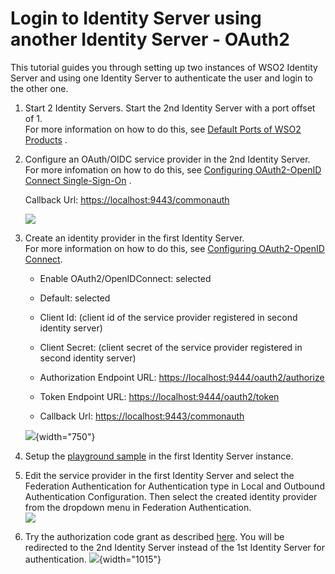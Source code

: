 # Login to Identity Server using another Identity Server - OAuth2

This tutorial guides you through setting up two instances of WSO2
Identity Server and using one Identity Server to authenticate the user
and login to the other one.

1.  Start 2 Identity Servers. Start the 2nd Identity Server with a port
    offset of 1.  
    For more information on how to do this, see [Default Ports of WSO2
    Products](Default-Ports-of-WSO2-Products_103330620.html#DefaultPortsofWSO2Products-offset)
    .
2.  Configure an OAuth/OIDC service provider in the 2nd Identity
    Server.  
    For more infomation on how to do this, see [Configuring
    OAuth2-OpenID Connect
    Single-Sign-On](_Configuring_OAuth2-OpenID_Connect_Single-Sign-On_)
    .

    Callback Url: <https://localhost:9443/commonauth>

    ![](attachments/103330020/103330025.png)

3.  Create an identity provider in the first Identity Server.  
    For more information on how to do this, see [Configuring
    OAuth2-OpenID Connect](_Configuring_OAuth2-OpenID_Connect_).

    -   Enable OAuth2/OpenIDConnect: selected

    -   Default: selected

    -   Client Id: (client id of the service provider registered in
        second identity server)

    -   Client Secret: (client secret of the service provider registered
        in second identity server)

    -   Authorization Endpoint URL:
        <https://localhost:9444/oauth2/authorize>

    -   Token Endpoint URL: <https://localhost:9444/oauth2/token>

    -   Callback Url: <https://localhost:9443/commonauth>

    ![](attachments/103330020/103330021.png){width="750"}  

4.  Setup the [playground sample](_Setting_Up_the_Sample_Webapp_) in the
    first Identity Server instance.
5.  Edit the service provider in the first Identity Server and select
    the Federation Authentication for Authentication type in Local and
    Outbound Authentication Configuration. Then select the created
    identity provider from the dropdown menu in Federation
    Authentication.  
    ![](attachments/103330020/103330023.png)
6.  Try the authorization code grant as described
    [here](../../using-wso2-identity-server/try-authorization-code-grant). You will be redirected to
    the 2nd Identity Server instead of the 1st Identity Server for
    authentication.
    ![](attachments/103330020/103330022.png){width="1015"}
